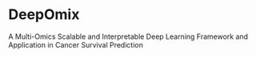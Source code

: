 # DeepOmix
A Multi-Omics Scalable and Interpretable Deep Learning Framework and Application in Cancer Survival Prediction
